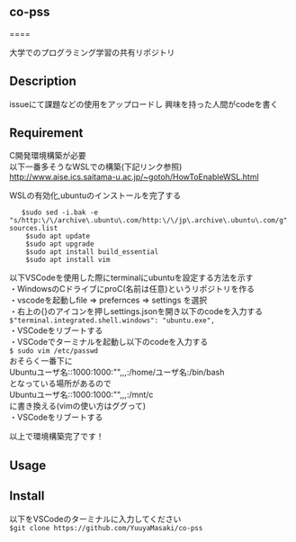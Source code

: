 ## co-pss
====

大学でのプログラミング学習の共有リポジトリ

## Description
issueにて課題などの使用をアップロードし
興味を持った人間がcodeを書く
## Requirement
C開発環境構築が必要  
以下一番多そうなWSLでの構築(下記リンク参照)  
<http://www.aise.ics.saitama-u.ac.jp/~gotoh/HowToEnableWSL.html>

WSLの有効化,ubuntuのインストールを完了する  
```
   $sudo sed -i.bak -e "s/http:\/\/archive\.ubuntu\.com/http:\/\/jp\.archive\.ubuntu\.com/g" sources.list  
    $sudo apt update  
    $sudo apt upgrade  
    $sudo apt install build_essential  
    $sudo apt install vim  
```

以下VSCodeを使用した際にterminalにubuntuを設定する方法を示す  
    ・WindowsのCドライブにproC(名前は任意)というリポジトリを作る  
    ・vscodeを起動しfile => prefernces => settings を選択  
    ・右上の{}のアイコンを押しsettings.jsonを開き以下のcodeを入力する  
    `$"terminal.integrated.shell.windows": "ubuntu.exe",`  
    ・VSCodeをリブートする  
    ・VSCodeでターミナルを起動し以下のcodeを入力する  
    `$ sudo vim /etc/passwd`  
    おそらく一番下に  
    Ubuntuユーザ名::1000:1000:"",,,:/home/ユーザ名:/bin/bash  
    となっている場所があるので  
    Ubuntuユーザ名::1000:1000:"",,,:/mnt/c  
    に書き換える(vimの使い方はググって)  
    ・VSCodeをリブートする  
  
以上で環境構築完了です！  
## Usage

## Install
以下をVSCodeのターミナルに入力してください  
`$git clone https://github.com/YuuyaMasaki/co-pss`
